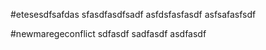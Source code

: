 #etesesdfsafdas
sfasdfasdfsadf
asfdsfasfasdf
asfsafasfsdf


#newmaregeconflict
sdfasdf
sadfasdf
asdfasdf
